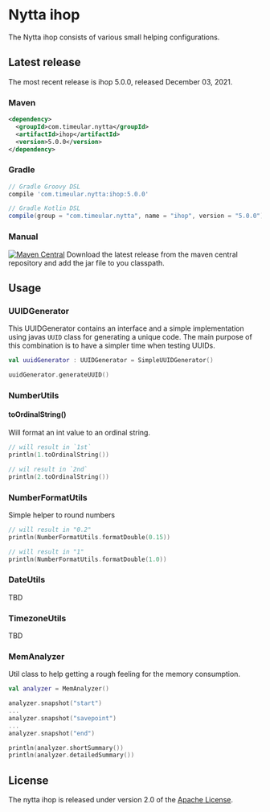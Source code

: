 # Nytta ihop

The Nytta ihop consists of various small helping configurations.

## Latest release

The most recent release is ihop 5.0.0, released December 03, 2021.

### Maven

```xml
<dependency>
  <groupId>com.timeular.nytta</groupId>
  <artifactId>ihop</artifactId>
  <version>5.0.0</version>
</dependency>
```

### Gradle

```gradle
// Gradle Groovy DSL
compile 'com.timeular.nytta:ihop:5.0.0'

// Gradle Kotlin DSL
compile(group = "com.timeular.nytta", name = "ihop", version = "5.0.0")
```

### Manual

[![Maven Central](https://maven-badges.herokuapp.com/maven-central/com.timeular.nytta/ihop/badge.svg)](https://maven-badges.herokuapp.com/maven-central/com.timeular.nytta/ihop/badge.svg)
Download the latest release from the maven central repository and add the jar file to you classpath.

## Usage

### UUIDGenerator

This UUIDGenerator contains an interface and a simple implementation using javas `UUID` class
for generating a unique code. The main purpose of this combination is to have a simpler time
when testing UUIDs.

```kotlin
val uuidGenerator : UUIDGenerator = SimpleUUIDGenerator()

uuidGenerator.generateUUID()
```

### NumberUtils

#### toOrdinalString()

Will format an int value to an ordinal string.

```kotlin
// will result in `1st`
println(1.toOrdinalString())

// wil result in `2nd`
println(2.toOrdinalString())
```

### NumberFormatUtils

Simple helper to round numbers

```kotlin
// will result in "0.2"
println(NumberFormatUtils.formatDouble(0.15))

// will result in "1"
println(NumberFormatUtils.formatDouble(1.0))
```

### DateUtils

TBD

### TimezoneUtils

TBD

### MemAnalyzer

Util class to help getting a rough feeling for the memory consumption.

```kotlin
val analyzer = MemAnalyzer()

analyzer.snapshot("start")
...
analyzer.snapshot("savepoint")
...
analyzer.snapshot("end")

println(analyzer.shortSummary())
println(analyzer.detailedSummary())

```

## License

The nytta ihop is released under version 2.0 of the [Apache License][].

[apache license]: http://www.apache.org/licenses/LICENSE-2.0
